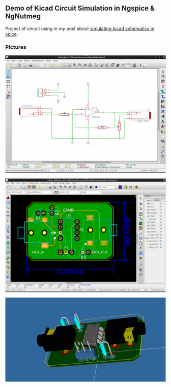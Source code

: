 ## Demo of Kicad Circuit Simulation in Ngspice & NgNutmeg

Project of circuit using in my post about [simulating kicad schematics in spice](http://stffrdhrn.github.io/electronics/2015/04/28/simulating_kicad_schematics_in_spice.html). 

### Pictures
![spice schematic](https://raw.githubusercontent.com/stffrdhrn/kicad-spice-demo/master/readme/spicedemo-schematic.png)

![spice pcb](https://raw.githubusercontent.com/stffrdhrn/kicad-spice-demo/master/readme/spicedemo-pcb.png)

![spice pcb 3d](https://raw.githubusercontent.com/stffrdhrn/kicad-spice-demo/master/readme/spicedemo-3d.png)

